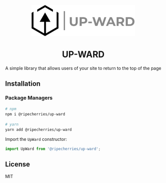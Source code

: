 <div align="center">
  <img alt="UP-WARD logo" src="https://github.com/RipeCherries/upward/raw/main/assets/logo.png" height="100" />
</div>

<div align="center">
  <h1>UP-WARD</h1>
  <p>A simple library that allows users of your site to return to the top of the page</p>
</div>

## Installation

### Package Managers

```bash
# npm
npm i @ripecherries/up-ward

# yarn
yarn add @ripecherries/up-ward
```

Import the `UpWard` constructor:

```js
import UpWard from '@ripecherries/up-ward';
```

## License

MIT